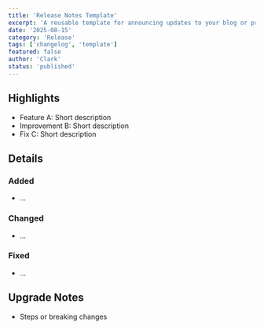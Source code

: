 ```yaml
---
title: 'Release Notes Template'
excerpt: 'A reusable template for announcing updates to your blog or product.'
date: '2025-08-15'
category: 'Release'
tags: ['changelog', 'template']
featured: false
author: 'Clark'
status: 'published'
---
```


## Highlights

- Feature A: Short description
- Improvement B: Short description
- Fix C: Short description

## Details

### Added

- ...

### Changed

- ...

### Fixed

- ...

## Upgrade Notes

- Steps or breaking changes
